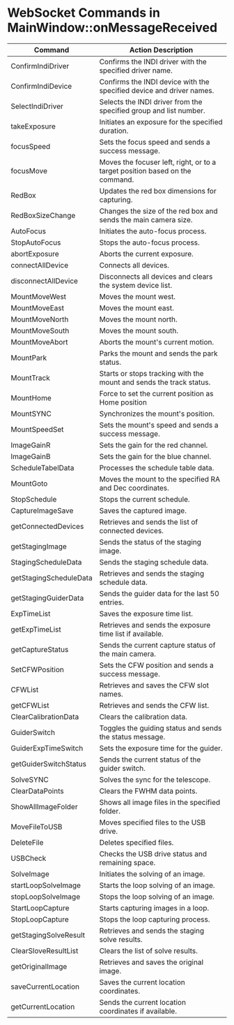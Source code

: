 # WebSocket Commands in MainWindow::onMessageReceived

| Command                          | Action Description                                                                                    |
|----------------------------------|-------------------------------------------------------------------------------------------------------|
| ConfirmIndiDriver                | Confirms the INDI driver with the specified driver name.                                             |
| ConfirmIndiDevice                | Confirms the INDI device with the specified device and driver names.                                 |
| SelectIndiDriver                 | Selects the INDI driver from the specified group and list number.                                    |
| takeExposure                     | Initiates an exposure for the specified duration.                                                    |
| focusSpeed                       | Sets the focus speed and sends a success message.                                                    |
| focusMove                        | Moves the focuser left, right, or to a target position based on the command.                        |
| RedBox                           | Updates the red box dimensions for capturing.                                                        |
| RedBoxSizeChange                 | Changes the size of the red box and sends the main camera size.                                     |
| AutoFocus                        | Initiates the auto-focus process.                                                                     |
| StopAutoFocus                    | Stops the auto-focus process.                                                                         |
| abortExposure                    | Aborts the current exposure.                                                                          |
| connectAllDevice                 | Connects all devices.                                                                                 |
| disconnectAllDevice              | Disconnects all devices and clears the system device list.                                           |
| MountMoveWest                    | Moves the mount west.                                                                                 |
| MountMoveEast                    | Moves the mount east.                                                                                 |
| MountMoveNorth                   | Moves the mount north.                                                                                |
| MountMoveSouth                   | Moves the mount south.                                                                                |
| MountMoveAbort                   | Aborts the mount's current motion.                                                                    |
| MountPark                        | Parks the mount and sends the park status.                                                           |
| MountTrack                       | Starts or stops tracking with the mount and sends the track status.                                  |
| MountHome                        | Force to set the current position as Home position                                                   |
| MountSYNC                        | Synchronizes the mount's position.                                                                    |
| MountSpeedSet                    | Sets the mount's speed and sends a success message.                                                  |
| ImageGainR                       | Sets the gain for the red channel.                                                                    |
| ImageGainB                       | Sets the gain for the blue channel.                                                                   |
| ScheduleTabelData                | Processes the schedule table data.                                                                    |
| MountGoto                        | Moves the mount to the specified RA and Dec coordinates.                                             |
| StopSchedule                     | Stops the current schedule.                                                                            |
| CaptureImageSave                 | Saves the captured image.                                                                              |
| getConnectedDevices              | Retrieves and sends the list of connected devices.                                                   |
| getStagingImage                  | Sends the status of the staging image.                                                                |
| StagingScheduleData              | Sends the staging schedule data.                                                                       |
| getStagingScheduleData           | Retrieves and sends the staging schedule data.                                                        |
| getStagingGuiderData             | Sends the guider data for the last 50 entries.                                                       |
| ExpTimeList                      | Saves the exposure time list.                                                                         |
| getExpTimeList                   | Retrieves and sends the exposure time list if available.                                             |
| getCaptureStatus                 | Sends the current capture status of the main camera.                                                 |
| SetCFWPosition                   | Sets the CFW position and sends a success message.                                                   |
| CFWList                          | Retrieves and saves the CFW slot names.                                                               |
| getCFWList                       | Retrieves and sends the CFW list.                                                                     |
| ClearCalibrationData             | Clears the calibration data.                                                                           |
| GuiderSwitch                     | Toggles the guiding status and sends the status message.                                             |
| GuiderExpTimeSwitch              | Sets the exposure time for the guider.                                                                |
| getGuiderSwitchStatus            | Sends the current status of the guider switch.                                                        |
| SolveSYNC                        | Solves the sync for the telescope.                                                                    |
| ClearDataPoints                  | Clears the FWHM data points.                                                                          |
| ShowAllImageFolder               | Shows all image files in the specified folder.                                                       |
| MoveFileToUSB                    | Moves specified files to the USB drive.                                                               |
| DeleteFile                       | Deletes specified files.                                                                                |
| USBCheck                         | Checks the USB drive status and remaining space.                                                        |
| SolveImage                       | Initiates the solving of an image.                                                                    |
| startLoopSolveImage              | Starts the loop solving of an image.                                                                   |
| stopLoopSolveImage               | Stops the loop solving of an image.                                                                    |
| StartLoopCapture                 | Starts capturing images in a loop.                                                                     |
| StopLoopCapture                  | Stops the loop capturing process.                                                                      |
| getStagingSolveResult            | Retrieves and sends the staging solve results.                                                        |
| ClearSloveResultList             | Clears the list of solve results.                                                                      |
| getOriginalImage                 | Retrieves and saves the original image.                                                                |
| saveCurrentLocation              | Saves the current location coordinates.                                                                |
| getCurrentLocation               | Sends the current location coordinates if available.                                                  |
